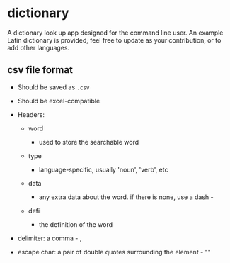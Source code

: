 # dictionary

A dictionary look up app designed for the command line user.
An example Latin dictionary is provided, feel free to update as your contribution, or to add other languages.

## csv file format

 - Should be saved as `.csv`

 - Should be excel-compatible

 - Headers:

    - word

        - used to store the searchable word

    - type

        - language-specific, usually 'noun', 'verb', etc

    - data

        - any extra data about the word. if there is none, use a dash -

    - defi

        - the definition of the word

 - delimiter: a comma - ,

 - escape char: a pair of double quotes surrounding the element - ""